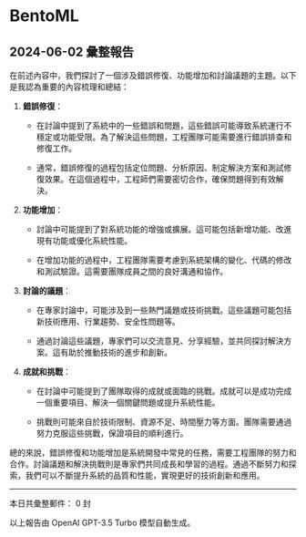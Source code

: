 # BentoML

## 2024-06-02 彙整報告

在前述內容中，我們探討了一個涉及錯誤修復、功能增加和討論議題的主題。以下是我認為重要的內容梳理和總結：



1. **錯誤修復**：

   - 在討論中提到了系統中的一些錯誤和問題，這些錯誤可能導致系統運行不穩定或功能受限。為了解決這些問題，工程團隊可能需要進行錯誤排查和修復工作。

   - 通常，錯誤修復的過程包括定位問題、分析原因、制定解決方案和測試修復效果。在這個過程中，工程師們需要密切合作，確保問題得到有效解決。



2. **功能增加**：

   - 討論中可能提到了對系統功能的增強或擴展。這可能包括新增功能、改進現有功能或優化系統性能。

   - 在增加功能的過程中，工程團隊需要考慮到系統架構的變化、代碼的修改和測試驗證。這需要團隊成員之間的良好溝通和協作。



3. **討論的議題**：

   - 在專家討論中，可能涉及到一些熱門議題或技術挑戰。這些議題可能包括新技術應用、行業趨勢、安全性問題等。

   - 通過討論這些議題，專家們可以交流意見、分享經驗，並共同探討解決方案。這有助於推動技術的進步和創新。



4. **成就和挑戰**：

   - 在討論中可能提到了團隊取得的成就或面臨的挑戰。成就可以是成功完成一個重要項目、解決一個關鍵問題或提升系統性能。

   - 挑戰則可能來自於技術限制、資源不足、時間壓力等方面。團隊需要通過努力克服這些挑戰，保證項目的順利進行。



總的來說，錯誤修復和功能增加是系統開發中常見的任務，需要工程團隊的努力和合作。討論議題和解決挑戰則是專家們共同成長和學習的過程。通過不斷努力和探索，我們可以不斷提升系統的品質和性能，實現更好的技術創新和應用。



---



本日共彙整郵件： 0 封



以上報告由 OpenAI GPT-3.5 Turbo 模型自動生成。